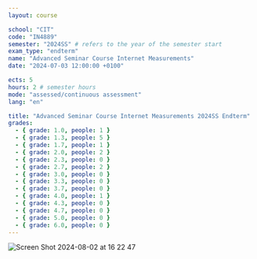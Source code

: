 ```yaml
---
layout: course

school: "CIT"
code: "IN4889"
semester: "2024SS" # refers to the year of the semester start
exam_type: "endterm"
name: "Advanced Seminar Course Internet Measurements"
date: "2024-07-03 12:00:00 +0100"

ects: 5
hours: 2 # semester hours
mode: "assessed/continuous assessment"
lang: "en"

title: "Advanced Seminar Course Internet Measurements 2024SS Endterm"
grades:
  - { grade: 1.0, people: 1 }
  - { grade: 1.3, people: 5 }
  - { grade: 1.7, people: 1 }
  - { grade: 2.0, people: 2 }
  - { grade: 2.3, people: 0 }
  - { grade: 2.7, people: 2 }
  - { grade: 3.0, people: 0 }
  - { grade: 3.3, people: 0 }
  - { grade: 3.7, people: 0 }
  - { grade: 4.0, people: 1 }
  - { grade: 4.3, people: 0 }
  - { grade: 4.7, people: 0 }
  - { grade: 5.0, people: 0 }
  - { grade: 6.0, people: 0 }
---
```


![Screen Shot 2024-08-02 at 16 22 47](https://github.com/user-attachments/assets/978a0f95-2d46-416d-9382-2d4e0f2c3635)
